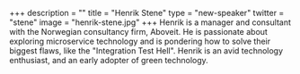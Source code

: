 +++
description = ""
title = "Henrik Stene"
type = "new-speaker"
twitter = "stene"
image = "henrik-stene.jpg"
+++
Henrik is a manager and consultant with the Norwegian consultancy firm, Aboveit. He is passionate about exploring microservice technology and is pondering how to solve their biggest flaws, like the "Integration Test Hell". Henrik is an avid technology enthusiast, and an early adopter of green technology.